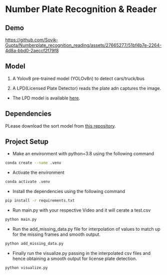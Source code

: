 # Number Plate Recognition & Reader
## Demo


https://github.com/Sovik-Gupta/Numberplate_recognition_reading/assets/27665277/51bf4b7e-2264-4d8a-bbd0-2aeccf2f79f8







## Model

1) A Yolov8 pre-trained model (YOLOv8n) to detect cars/truck/bus

2) A LPD(Licensed Plate Detector) reads the plate adn captures the image. 
- The LPD model is available [here](https://drive.google.com/file/d/1Zmf5ynaTFhmln2z7Qvv-tgjkWQYQ9Zdw/view?usp=sharing).

## Dependencies

PLease download the sort model from [this repository](https://github.com/abewley/sort).

## Project Setup

* Make an environment with python=3.8 using the following command 
``` bash
conda create --name .venv
```
* Activate the environment
``` bash
conda activate .venv
``` 

* Install the dependencies using the following command 
```bash
pip install -r requirements.txt
```
* Run main.py with your respective Video and it will cerate a test.csv
``` python
python main.py
```
* Run the add_missing_data.py file for interpolation of values to match up for the missing frames and smooth output.
```python
python add_missing_data.py
```

* Finally run the visualize.py passing in the interpolated csv files and hence obtaining a smooth output for license plate detection.
```python
python visualize.py
```
